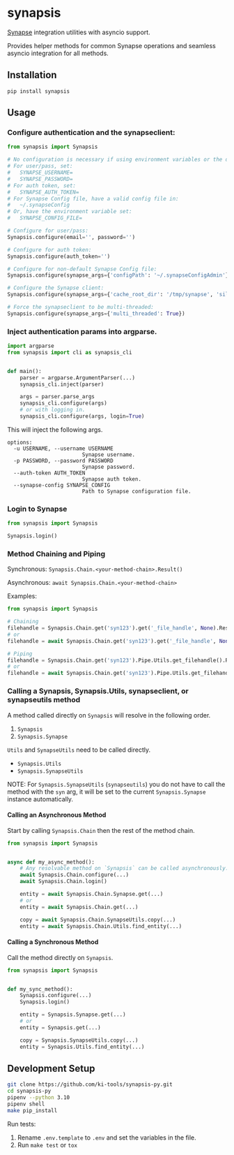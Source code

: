 # synapsis

[Synapse](https://www.synapse.org) integration utilities with asyncio support.

Provides helper methods for common Synapse operations and seamless asyncio integration for all methods.

## Installation

`pip install synapsis`

## Usage

### Configure authentication and the synapseclient:

```python
from synapsis import Synapsis

# No configuration is necessary if using environment variables or the default synapse config file.
# For user/pass, set:
#   SYNAPSE_USERNAME=
#   SYNAPSE_PASSWORD=
# For auth token, set:
#   SYNAPSE_AUTH_TOKEN=
# For Synapse Config file, have a valid config file in:
#   ~/.synapseConfig
# Or, have the environment variable set:
#   SYNAPSE_CONFIG_FILE=

# Configure for user/pass:
Synapsis.configure(email='', password='')

# Configure for auth token:
Synapsis.configure(auth_token='')

# Configure for non-default Synapse Config file:
Synapsis.configure(synapse_args={'configPath': '~/.synapseConfigAdmin'})

# Configure the Synapse client:
Synapsis.configure(synapse_args={'cache_root_dir': '/tmp/synapse', 'silent': False})

# Force the synapseclient to be multi-threaded:
Synapsis.configure(synapse_args={'multi_threaded': True})
```

### Inject authentication params into argparse.

```python
import argparse
from synapsis import cli as synapsis_cli


def main():
    parser = argparse.ArgumentParser(...)
    synapsis_cli.inject(parser)

    args = parser.parse_args
    synapsis_cli.configure(args)
    # or with logging in.
    synapsis_cli.configure(args, login=True)
```

This will inject the following args.

```text
options:
  -u USERNAME, --username USERNAME
                        Synapse username.
  -p PASSWORD, --password PASSWORD
                        Synapse password.
  --auth-token AUTH_TOKEN
                        Synapse auth token.
  --synapse-config SYNAPSE_CONFIG
                        Path to Synapse configuration file.
```

### Login to Synapse

```python
from synapsis import Synapsis

Synapsis.login()
```

### Method Chaining and Piping

Synchronous: `Synapsis.Chain.<your-method-chain>.Result()`

Asynchronous: `await Synapsis.Chain.<your-method-chain>`

Examples:

```python
from synapsis import Synapsis

# Chaining
filehandle = Synapsis.Chain.get('syn123').get('_file_handle', None).Result()
# or
filehandle = await Synapsis.Chain.get('syn123').get('_file_handle', None)

# Piping
filehandle = Synapsis.Chain.get('syn123').Pipe.Utils.get_filehandle().Result()
# or
filehandle = await Synapsis.Chain.get('syn123').Pipe.Utils.get_filehandle()
```

### Calling a Synapsis, Synapsis.Utils, synapseclient, or synapseutils method

A method called directly on `Synapsis` will resolve in the following order.

1. `Synapsis`
2. `Synapsis.Synapse`

`Utils` and `SynapseUtils` need to be called directly.

- `Synapsis.Utils`
- `Synapsis.SynapseUtils`

NOTE: For `Synapsis.SynapseUtils` (`synapseutils`) you do not have to call the method with the `syn` arg, it will be set
to the current `Synapsis.Synapse` instance automatically.

#### Calling an Asynchronous Method

Start by calling `Synapsis.Chain` then the rest of the method chain.

```python
from synapsis import Synapsis


async def my_async_method():
    # Any resolvable method on `Synapsis` can be called asynchronously. 
    await Synapsis.Chain.configure(...)
    await Synapsis.Chain.login()

    entity = await Synapsis.Chain.Synapse.get(...)
    # or
    entity = await Synapsis.Chain.get(...)

    copy = await Synapsis.Chain.SynapseUtils.copy(...)
    entity = await Synapsis.Chain.Utils.find_entity(...)
```

#### Calling a Synchronous Method

Call the method directly on `Synapsis`.

```python
from synapsis import Synapsis


def my_sync_method():
    Synapsis.configure(...)
    Synapsis.login()

    entity = Synapsis.Synapse.get(...)
    # or
    entity = Synapsis.get(...)

    copy = Synapsis.SynapseUtils.copy(...)
    entity = Synapsis.Utils.find_entity(...)
```

## Development Setup

```bash
git clone https://github.com/ki-tools/synapsis-py.git
cd synapsis-py
pipenv --python 3.10
pipenv shell
make pip_install
```

Run tests:

1. Rename `.env.template` to `.env` and set the variables in the file.
2. Run `make test` or `tox`
